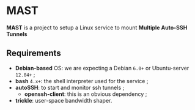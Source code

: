 # MAST

**MAST** is a project to setup a Linux service to mount __Multiple Auto-SSH Tunnels__

## Requirements

* **Debian-based** OS: we are expecting a Debian `6.0+` or Ubuntu-server `12.04+` ;
* **bash** `4.x+`: the shell interpreter used for the service ;
* **autoSSH**: to start and monitor ssh tunnels ;
	* **openssh-client**: this is an obvious dependency ;
* **trickle**: user-space bandwidth shaper.
